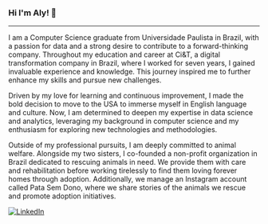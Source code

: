 ### Hi I'm Aly! 👋
---
I am a Computer Science graduate from Universidade Paulista in Brazil, with a passion for data and a strong desire to contribute to a forward-thinking company. Throughout my education and career at Ci&T, a digital transformation company in Brazil, where I worked for seven years, I gained invaluable experience and knowledge. This journey inspired me to further enhance my skills and pursue new challenges.<br/>

Driven by my love for learning and continuous improvement, I made the bold decision to move to the USA to immerse myself in English language and culture. Now, I am determined to deepen my expertise in data science and analytics, leveraging my background in computer science and my enthusiasm for exploring new technologies and methodologies.<br/>

Outside of my professional pursuits, I am deeply committed to animal welfare. Alongside my two sisters, I co-founded a non-profit organization in Brazil dedicated to rescuing animals in need. We provide them with care and rehabilitation before working tirelessly to find them loving forever homes through adoption. Additionally, we manage an Instagram account called Pata Sem Dono, where we share stories of the animals we rescue and promote adoption initiatives.<br/>


[![LinkedIn](https://img.shields.io/badge/-LinkedIn-blue?style=flat-square&logo=Linkedin&logoColor=white&link=https://www.linkedin.com/in/alessandra-fults-6a3896149)](https://www.linkedin.com/in/alessandra-fults-6a3896149)

